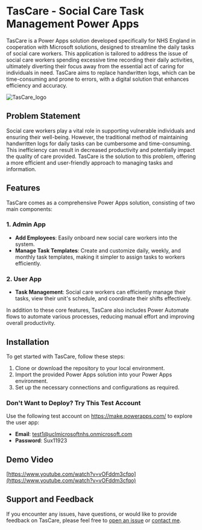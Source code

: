# TasCare - Social Care Task Management Power Apps

TasCare is a Power Apps solution developed specifically for NHS England in cooperation with Microsoft solutions, designed to streamline the daily tasks of social care workers. This application is tailored to address the issue of social care workers spending excessive time recording their daily activities, ultimately diverting their focus away from the essential act of caring for individuals in need. TasCare aims to replace handwritten logs, which can be time-consuming and prone to errors, with a digital solution that enhances efficiency and accuracy.

![TasCare_logo](https://github.com/c20chin/tascare/assets/60973182/9d0547ca-8803-402f-9fad-1b69449c6987)




## Problem Statement

Social care workers play a vital role in supporting vulnerable individuals and ensuring their well-being. However, the traditional method of maintaining handwritten logs for daily tasks can be cumbersome and time-consuming. This inefficiency can result in decreased productivity and potentially impact the quality of care provided. TasCare is the solution to this problem, offering a more efficient and user-friendly approach to managing tasks and information.

## Features

TasCare comes as a comprehensive Power Apps solution, consisting of two main components:

### 1. Admin App
- **Add Employees**: Easily onboard new social care workers into the system.
- **Manage Task Templates**: Create and customize daily, weekly, and monthly task templates, making it simpler to assign tasks to workers efficiently.

### 2. User App
- **Task Management**: Social care workers can efficiently manage their tasks, view their unit's schedule, and coordinate their shifts effectively.

In addition to these core features, TasCare also includes Power Automate flows to automate various processes, reducing manual effort and improving overall productivity.

## Installation

To get started with TasCare, follow these steps:

1. Clone or download the repository to your local environment.
2. Import the provided Power Apps solution into your Power Apps environment.
3. Set up the necessary connections and configurations as required.


### Don't Want to Deploy? Try This Test Account

Use the following test account on https://make.powerapps.com/ to explore the user app:

- **Email**: test1@uclmicrosoftnhs.onmicrosoft.com
- **Password**: Sux11923

## Demo Video
[https://www.youtube.com/watch?v=vOFddm3cfqo](https://www.youtube.com/watch?v=vOFddm3cfqo)

## Support and Feedback

If you encounter any issues, have questions, or would like to provide feedback on TasCare, please feel free to [open an issue](https://github.com/c20chin/issues) or [contact me](mailto:c20chin@gmail.com). 

